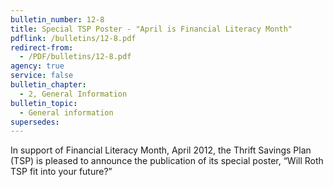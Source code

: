 ```yaml
---
bulletin_number: 12-8
title: Special TSP Poster - "April is Financial Literacy Month"
pdflink: /bulletins/12-8.pdf
redirect-from:
  - /PDF/bulletins/12-8.pdf
agency: true
service: false
bulletin_chapter:
  - 2, General Information
bulletin_topic:
  - General information
supersedes:
---
```


In support of Financial Literacy Month, April 2012, the Thrift Savings Plan (TSP) is pleased to announce the publication of its special poster, “Will Roth TSP fit into your future?”
